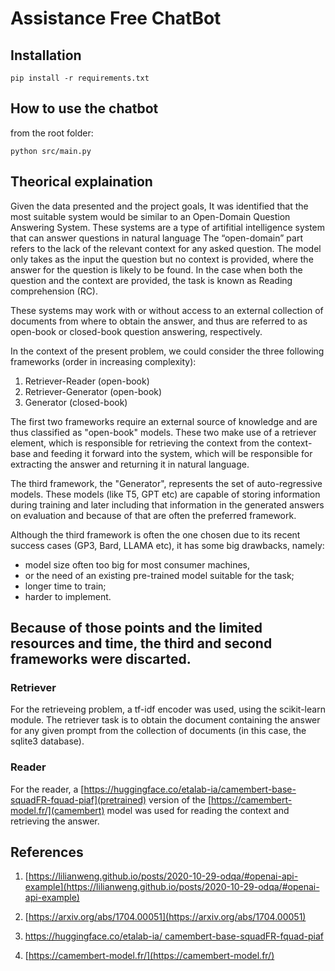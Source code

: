 # Assistance Free ChatBot

## Installation

```pip install -r requirements.txt```

## How to use the chatbot

from the root folder:

```python src/main.py```

## Theorical explaination

Given the data presented and the project goals, It was identified that the most suitable system would be similar to an Open-Domain Question Answering System. These systems are a type of artifitial intelligence system that can answer questions in natural language The “open-domain” part refers to the lack of the relevant context for any asked question. The model only takes as the input the question but no context is provided, where the answer for the question is likely to be found. In the case when both the question and the context are provided, the task is known as Reading comprehension (RC).

These systems may work with or without access to an external collection of documents from where to obtain the answer, and thus are referred to as open-book or closed-book question answering, respectively.

In the context of the present problem, we could consider the three following frameworks (order in increasing complexity):

1. Retriever-Reader     (open-book)
2. Retriever-Generator  (open-book)
3. Generator            (closed-book)

The first two frameworks require an external source of knowledge and are thus classified as "open-book" models. These two make use of a retriever element, which is responsible for retrieving the context from the context-base and feeding it forward into the system, which will be responsible for extracting the answer and returning it in natural language.

The third framework, the "Generator", represents the set of auto-regressive models. These models (like T5, GPT etc) are capable of storing information during training and later including that information in the generated answers on evaluation and because of that are often the preferred framework.

Although the third framework is often the one chosen due to its recent success cases (GP3, Bard, LLAMA etc), it has some big drawbacks, namely:

* model size often too big for most consumer machines,
* or the need of an existing pre-trained model suitable for the task;
* longer time to train;
* harder to implement.

Because of those points and the limited resources and time, the third and second frameworks were discarted.
---

### Retriever

For the retrieveing problem, a tf-idf encoder was used, using the scikit-learn module. The retriever task is to obtain the document containing the answer for any given prompt from the collection of documents (in this case, the sqlite3 database).

### Reader

For the reader, a [https://huggingface.co/etalab-ia/camembert-base-squadFR-fquad-piaf](pretrained) version of the [https://camembert-model.fr/](camembert) model was used for reading the context and retrieving the answer.

## References

1. [https://lilianweng.github.io/posts/2020-10-29-odqa/#openai-api-example](https://lilianweng.github.io/posts/2020-10-29-odqa/#openai-api-example)

2. [https://arxiv.org/abs/1704.00051](https://arxiv.org/abs/1704.00051)

3. [https://huggingface.co/etalab-ia/
camembert-base-squadFR-fquad-piaf](https://huggingface.co/etalab-ia/camembert-base-squadFR-fquad-piaf)

4. [https://camembert-model.fr/](https://camembert-model.fr/)
